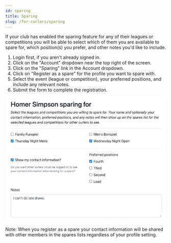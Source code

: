 ```yaml
---
id: sparing
title: Sparing
slug: /for-curlers/sparing
---
```


If your club has enabled the sparing feature for any of their leagues or competitions you will be able to select which of them you are available to spare for, which position(s) you prefer, and other notes you'd like to include.

1. Login first, if you aren't already signed in.
2. Click on the "Account" dropdown near the top right of the screen.
3. Click on the "Sparing" link in the Account dropdown.
4. Click on "Register as a spare" for the profile you want to spare with.
5. Select the event (league or competition), your preferred positions, and include any relevant notes.
6. Submit the form to complete the registration.

![Set Sparing Preferences](/img/docs/for-curlers/sparing.png)

Note: When you register as a spare your contact information will be shared with other members in the spares lists regardless of your profile setting.
